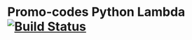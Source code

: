 # Promo-codes Python Lambda  [![Build Status](https://travis-ci.org/sm4/promo-codes-lambda-python.svg?branch=master)](https://travis-ci.org/sm4/promo-codes-lambda-python)
